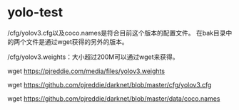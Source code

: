 # yolo-test

/cfg/yolov3.cfg以及coco.names是符合目前这个版本的配置文件。 在bak目录中的两个文件是通过wget获得的另外的版本。

/cfg/yolov3.weights：大小超过200M可以通过wget来获得。



wget https://pjreddie.com/media/files/yolov3.weights
 
wget https://github.com/pjreddie/darknet/blob/master/cfg/yolov3.cfg
 
wget https://github.com/pjreddie/darknet/blob/master/data/coco.names

